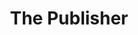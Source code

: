 ---
pid: RS128
title: The Publisher
location_transcription: New Wash. Sq.
zipcode: '19103'
outside_phl: 
neighborhood: Rittenhouse Square,Avenue of The Arts,Logan Square,Fitler Square
age: '49'
age_range: 40-49
instagram: 
image_file_name: RS_128.jpg
proposal_transcription: A work commemorating the history of publishing in Philly -
  the original HQ of books + magazines (back in the day!) a book? A printer
topic: 
topic_summary: 
type: 
keywords_other: 
credit: 
image_labels: 
twitter: 
facebook: 
permalink: "/monuments/rs128/"
layout: item-page
---